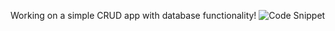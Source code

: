 Working on a simple CRUD app with database functionality!
<img src="https://user-images.githubusercontent.com/90435093/187307196-1d4ef96a-5130-4821-a12f-d87c5e75b73a.PNG" alt="Code Snippet"/>
